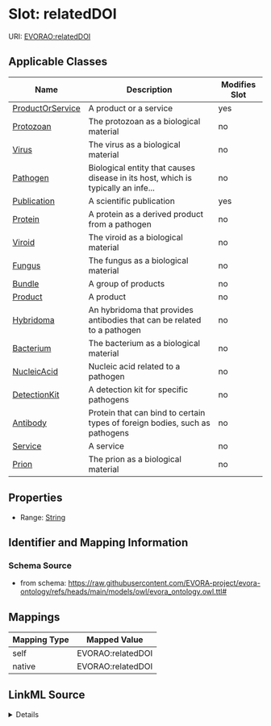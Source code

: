 

# Slot: relatedDOI



URI: [EVORAO:relatedDOI](https://raw.githubusercontent.com/EVORA-project/evora-ontology/refs/heads/main/models/owl/evora_ontology.owl.ttl#relatedDOI)



<!-- no inheritance hierarchy -->





## Applicable Classes

| Name | Description | Modifies Slot |
| --- | --- | --- |
| [ProductOrService](ProductOrService.md) | A product or a service |  yes  |
| [Protozoan](Protozoan.md) | The protozoan as a biological material |  no  |
| [Virus](Virus.md) | The virus as a biological material |  no  |
| [Pathogen](Pathogen.md) | Biological entity that causes disease in its host, which is typically an infe... |  no  |
| [Publication](Publication.md) | A scientific publication |  yes  |
| [Protein](Protein.md) | A protein as a derived product from a pathogen |  no  |
| [Viroid](Viroid.md) | The viroid as a biological material |  no  |
| [Fungus](Fungus.md) | The fungus as a biological material |  no  |
| [Bundle](Bundle.md) | A group of products |  no  |
| [Product](Product.md) | A product |  no  |
| [Hybridoma](Hybridoma.md) | An hybridoma that provides antibodies that can be related to a pathogen |  no  |
| [Bacterium](Bacterium.md) | The bacterium as a biological material |  no  |
| [NucleicAcid](NucleicAcid.md) | Nucleic acid related to a pathogen |  no  |
| [DetectionKit](DetectionKit.md) | A detection kit for specific pathogens |  no  |
| [Antibody](Antibody.md) | Protein that can bind to certain types of foreign bodies, such as pathogens |  no  |
| [Service](Service.md) | A service |  no  |
| [Prion](Prion.md) | The prion as a biological material |  no  |







## Properties

* Range: [String](String.md)





## Identifier and Mapping Information







### Schema Source


* from schema: https://raw.githubusercontent.com/EVORA-project/evora-ontology/refs/heads/main/models/owl/evora_ontology.owl.ttl#




## Mappings

| Mapping Type | Mapped Value |
| ---  | ---  |
| self | EVORAO:relatedDOI |
| native | EVORAO:relatedDOI |




## LinkML Source

<details>
```yaml
name: relatedDOI
from_schema: https://raw.githubusercontent.com/EVORA-project/evora-ontology/refs/heads/main/models/owl/evora_ontology.owl.ttl#
rank: 1000
alias: relatedDOI
domain_of:
- Publication
- ProductOrService
range: string

```
</details>